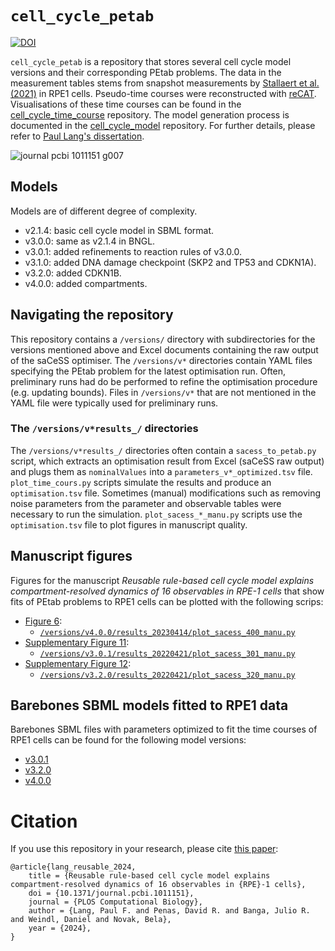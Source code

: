 # `cell_cycle_petab`

[![DOI](https://zenodo.org/badge/426996673.svg)](https://zenodo.org/badge/latestdoi/426996673)

`cell_cycle_petab` is a repository that stores several cell cycle model versions and their corresponding PEtab problems. The data in the measurement tables stems from snapshot measurements by [Stallaert et al. (2021)](https://github.com/paulflang/cell_cycle_time_course/blob/main/4i_stallaert/raw.md) in RPE1 cells. Pseudo-time courses were reconstructed with [reCAT](https://github.com/tinglab/reCAT). Visualisations of these time courses can be found in the [cell_cycle_time_course](https://github.com/paulflang/cell_cycle_time_course) repository. The model generation process is documented in the [cell_cycle_model](https://github.com/paulflang/cell_cycle_model) repository. For further details, please refer to [Paul Lang's dissertation](https://ora.ox.ac.uk/objects/uuid:888439ad-99ac-4e89-9473-cc4864cf1e94).

![journal pcbi 1011151 g007](https://github.com/user-attachments/assets/91efd64d-4029-41a7-ab6f-fb310962bc9f)

## Models

Models are of different degree of complexity.

* v2.1.4: basic cell cycle model in SBML format.
* v3.0.0: same as v2.1.4 in BNGL.
* v3.0.1: added refinements to reaction rules of v3.0.0.
* v3.1.0: added DNA damage checkpoint (SKP2 and TP53 and CDKN1A).
* v3.2.0: added CDKN1B.
* v4.0.0: added compartments.


## Navigating the repository

This repository contains a `/versions/` directory with subdirectories for the versions mentioned above and Excel documents containing the raw output of the saCeSS optimiser. The `/versions/v*` directories contain YAML files specifying the PEtab problem for the latest optimisation run. Often, preliminary runs had do be performed to refine the optimisation procedure (e.g. updating bounds). Files in `/versions/v*` that are not mentioned in the YAML file were typically used for preliminary runs.

### The `/versions/v*results_/` directories

The `/versions/v*results_/` directories often contain a `sacess_to_petab.py` script, which extracts an optimisation result from Excel (saCeSS raw output) and plugs them as `nominalValues` into a `parameters_v*_optimized.tsv` file. `plot_time_cours.py` scripts simulate the results and produce an `optimisation.tsv` file. Sometimes (manual) modifications such as removing noise parameters from the parameter and observable tables were necessary to run the simulation. `plot_sacess_*_manu.py` scripts use the `optimisation.tsv` file to plot figures in manuscript quality.

## Manuscript figures

Figures for the manuscript *Reusable rule-based cell cycle model explains compartment-resolved dynamics of 16 observables in RPE-1 cells* that show fits of PEtab problems to RPE1 cells can be plotted with the following scrips:

- [Figure 6](/versions/v4.0.0/results_20230414/v4.0.0_manu.png):
    - [`/versions/v4.0.0/results_20230414/plot_sacess_400_manu.py`](/versions/v4.0.0/results_20230414/plot_sacess_400_manu.py)
- [Supplementary Figure 11](/versions/v3.0.1/results_20220421/v3.0.1_manu.png):
    - [`/versions/v3.0.1/results_20220421/plot_sacess_301_manu.py`](/versions/v3.0.1/results_20220421/plot_sacess_301_manu.py)
- [Supplementary Figure 12](/versions/v3.2.0/results_20220421/v3.2.0_manu.png):
    - [`/versions/v3.2.0/results_20220421/plot_sacess_320_manu.py`](/versions/v3.2.0/results_20220421/plot_sacess_320_manu.py)

## Barebones SBML models fitted to RPE1 data

Barebones SBML files with parameters optimized to fit the time courses of RPE1 cells can be found for the following model versions:
- [v3.0.1](/versions/v3.0.1/results_20220421/v3.0.1_optimized.sbml)
- [v3.2.0](/versions/v3.2.0/results_20220421/v3.2.0_optimized.sbml)
- [v4.0.0](/versions/v4.0.0/results_20230414/v4.0.0_optimized.sbml)

# Citation

If you use this repository in your research, please cite [this paper](https://journals.plos.org/ploscompbiol/article?id=10.1371/journal.pcbi.1011151):

```
@article{lang_reusable_2024,
	title = {Reusable rule-based cell cycle model explains compartment-resolved dynamics of 16 observables in {RPE}-1 cells},
	doi = {10.1371/journal.pcbi.1011151},
	journal = {PLOS Computational Biology},
	author = {Lang, Paul F. and Penas, David R. and Banga, Julio R. and Weindl, Daniel and Novak, Bela},
	year = {2024},
}
```
